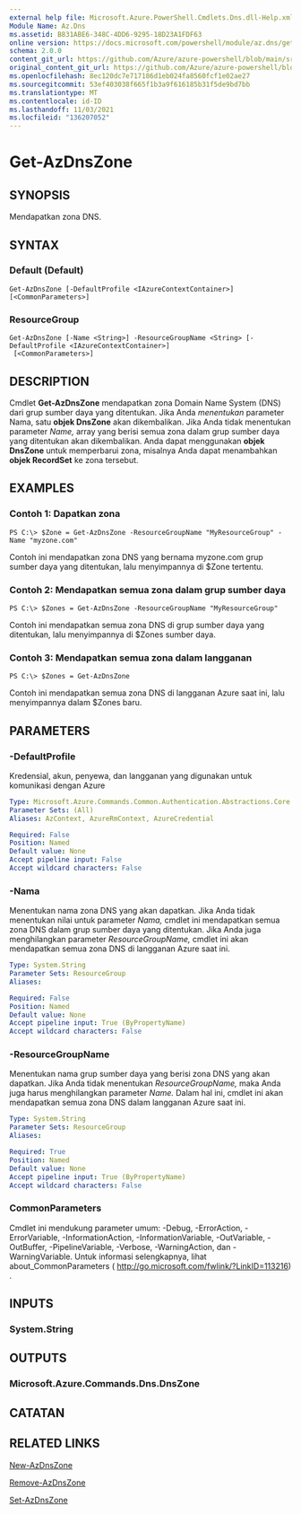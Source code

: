 ```yaml
---
external help file: Microsoft.Azure.PowerShell.Cmdlets.Dns.dll-Help.xml
Module Name: Az.Dns
ms.assetid: B831ABE6-348C-4DD6-9295-18D23A1FDF63
online version: https://docs.microsoft.com/powershell/module/az.dns/get-azdnszone
schema: 2.0.0
content_git_url: https://github.com/Azure/azure-powershell/blob/main/src/Dns/Dns/help/Get-AzDnsZone.md
original_content_git_url: https://github.com/Azure/azure-powershell/blob/main/src/Dns/Dns/help/Get-AzDnsZone.md
ms.openlocfilehash: 8ec120dc7e717186d1eb024fa8560fcf1e02ae27
ms.sourcegitcommit: 53ef403038f665f1b3a9f616185b31f5de9bd7bb
ms.translationtype: MT
ms.contentlocale: id-ID
ms.lasthandoff: 11/03/2021
ms.locfileid: "136207052"
---
```

# Get-AzDnsZone

## SYNOPSIS
Mendapatkan zona DNS.

## SYNTAX

### Default (Default)
```
Get-AzDnsZone [-DefaultProfile <IAzureContextContainer>] [<CommonParameters>]
```

### ResourceGroup
```
Get-AzDnsZone [-Name <String>] -ResourceGroupName <String> [-DefaultProfile <IAzureContextContainer>]
 [<CommonParameters>]
```

## DESCRIPTION
Cmdlet **Get-AzDnsZone** mendapatkan zona Domain Name System (DNS) dari grup sumber daya yang ditentukan.
Jika Anda *menentukan* parameter Nama, satu **objek DnsZone** akan dikembalikan.
Jika Anda tidak menentukan parameter *Name,* array yang berisi semua zona dalam grup sumber daya yang ditentukan akan dikembalikan.
Anda dapat menggunakan **objek DnsZone** untuk memperbarui zona, misalnya Anda dapat menambahkan **objek RecordSet** ke zona tersebut.

## EXAMPLES

### Contoh 1: Dapatkan zona
```
PS C:\> $Zone = Get-AzDnsZone -ResourceGroupName "MyResourceGroup" -Name "myzone.com"
```

Contoh ini mendapatkan zona DNS yang bernama myzone.com grup sumber daya yang ditentukan, lalu menyimpannya di $Zone tertentu.

### Contoh 2: Mendapatkan semua zona dalam grup sumber daya
```
PS C:\> $Zones = Get-AzDnsZone -ResourceGroupName "MyResourceGroup"
```

Contoh ini mendapatkan semua zona DNS di grup sumber daya yang ditentukan, lalu menyimpannya di $Zones sumber daya.

### Contoh 3: Mendapatkan semua zona dalam langganan
```
PS C:\> $Zones = Get-AzDnsZone
```

Contoh ini mendapatkan semua zona DNS di langganan Azure saat ini, lalu menyimpannya dalam $Zones baru.

## PARAMETERS

### -DefaultProfile
Kredensial, akun, penyewa, dan langganan yang digunakan untuk komunikasi dengan Azure

```yaml
Type: Microsoft.Azure.Commands.Common.Authentication.Abstractions.Core.IAzureContextContainer
Parameter Sets: (All)
Aliases: AzContext, AzureRmContext, AzureCredential

Required: False
Position: Named
Default value: None
Accept pipeline input: False
Accept wildcard characters: False
```

### -Nama
Menentukan nama zona DNS yang akan dapatkan.
Jika Anda tidak menentukan nilai untuk parameter *Nama,* cmdlet ini mendapatkan semua zona DNS dalam grup sumber daya yang ditentukan.
Jika Anda juga menghilangkan parameter *ResourceGroupName,* cmdlet ini akan mendapatkan semua zona DNS di langganan Azure saat ini.

```yaml
Type: System.String
Parameter Sets: ResourceGroup
Aliases:

Required: False
Position: Named
Default value: None
Accept pipeline input: True (ByPropertyName)
Accept wildcard characters: False
```

### -ResourceGroupName
Menentukan nama grup sumber daya yang berisi zona DNS yang akan dapatkan.
Jika Anda tidak menentukan *ResourceGroupName,* maka Anda juga harus menghilangkan parameter *Name.*
Dalam hal ini, cmdlet ini akan mendapatkan semua zona DNS dalam langganan Azure saat ini.

```yaml
Type: System.String
Parameter Sets: ResourceGroup
Aliases:

Required: True
Position: Named
Default value: None
Accept pipeline input: True (ByPropertyName)
Accept wildcard characters: False
```

### CommonParameters
Cmdlet ini mendukung parameter umum: -Debug, -ErrorAction, -ErrorVariable, -InformationAction, -InformationVariable, -OutVariable, -OutBuffer, -PipelineVariable, -Verbose, -WarningAction, dan -WarningVariable. Untuk informasi selengkapnya, lihat about_CommonParameters ( http://go.microsoft.com/fwlink/?LinkID=113216) .

## INPUTS

### System.String

## OUTPUTS

### Microsoft.Azure.Commands.Dns.DnsZone

## CATATAN

## RELATED LINKS

[New-AzDnsZone](./New-AzDnsZone.md)

[Remove-AzDnsZone](./Remove-AzDnsZone.md)

[Set-AzDnsZone](./Set-AzDnsZone.md)
